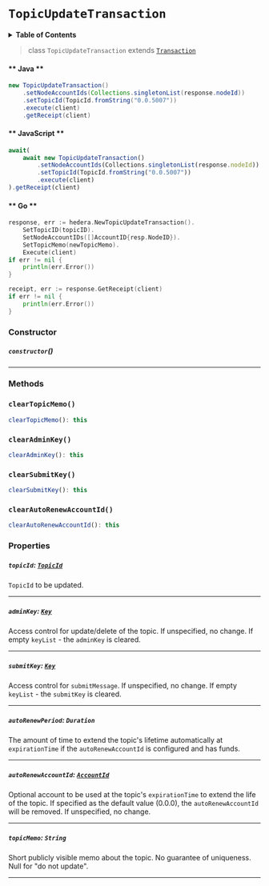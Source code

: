# `TopicUpdateTransaction`

<details>
<summary><b>Table of Contents</b></summary>

| Item | Java | JavaScript | Go
| - | - | - | - |
| [`TopicId`](#topicid-topicid) | ✅ | ✅ | ✅
| [`TopicMemo`](#topicmemo-string) | ✅ | ✅ | ✅
| [`AdminKey`](#adminkey-key) | ✅ | ✅ | ✅
| [`SubmitKey`](#submitkey-key) | ✅ | ✅ | ✅
| [`AutoRenewPeriod`](#autorenewperiod-duration) | ✅ | ✅ | ✅
| [`AutoRenewAccountId`](#autorenewaccountid-accountid) | ✅ | ✅ | ✅
</details>

> class `TopicUpdateTransaction` extends [`Transaction`](reference/Transaction.md)

<!-- tabs:start -->

#### ** Java **

```java
new TopicUpdateTransaction()
    .setNodeAccountIds(Collections.singletonList(response.nodeId))
    .setTopicId(TopicId.fromString("0.0.5007"))
    .execute(client)
    .getReceipt(client)
```

#### ** JavaScript **

```js
await(
    await new TopicUpdateTransaction()
        .setNodeAccountIds(Collections.singletonList(response.nodeId))
        .setTopicId(TopicId.fromString("0.0.5007"))
        .execute(client)
).getReceipt(client)
```

#### ** Go **

```go
response, err := hedera.NewTopicUpdateTransaction().
    SetTopicID(topicID).
    SetNodeAccountIDs([]AccountID{resp.NodeID}).
    SetTopicMemo(newTopicMemo).
    Execute(client)
if err != nil {
    println(err.Error())
}

receipt, err := response.GetReceipt(client)
if err != nil {
    println(err.Error())
}
```

<!-- tabs:end -->

### Constructor

##### `constructor`()

---

### Methods

### `clearTopicMemo()`

```typescript
clearTopicMemo(): this
```

### `clearAdminKey()`

```typescript
clearAdminKey(): this
```

### `clearSubmitKey()`

```typescript
clearSubmitKey(): this
```

### `clearAutoRenewAccountId()`

```typescript
clearAutoRenewAccountId(): this
```

### Properties

##### `topicId`: [`TopicId`](reference/consensus/TopicId.md)

`TopicId` to be updated.

---

##### `adminKey`: [`Key`](reference/cryptography/Key.md)

Access control for update/delete of the topic.
If unspecified, no change.
If empty `keyList` - the `adminKey` is cleared.

---

##### `submitKey`: [`Key`](reference/cryptography/Key.md)

Access control for `submitMessage`.
If unspecified, no change.
If empty `keyList` - the `submitKey` is cleared.

---

##### `autoRenewPeriod`: `Duration`

The amount of time to extend the topic's lifetime automatically at `expirationTime` if the `autoRenewAccountId` is
configured and has funds.

---

##### `autoRenewAccountId`: [`AccountId`](reference/cryptocurrency/AccountId.md)

Optional account to be used at the topic's `expirationTime` to extend the life of the topic.
If specified as the default value (0.0.0), the `autoRenewAccountId` will be removed.
If unspecified, no change.

---

##### `topicMemo`: `String`

Short publicly visible memo about the topic. No guarantee of uniqueness. Null for "do not update".

---
